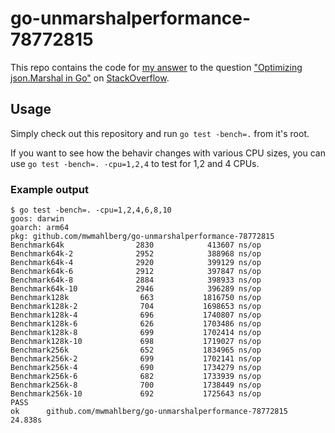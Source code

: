 go-unmarshalperformance-78772815
================================

This repo contains the code for [my answer](https://stackoverflow.com/a/78772977/1296707)
to the question ["Optimizing json.Marshal in Go"](https://stackoverflow.com/questions/78772815/optimizing-json-marshal-in-go) on [StackOverflow](https://stackoverflow.com).

Usage
-----

Simply check out this repository and run `go test -bench=.` from it's root.

If you want to see how the behavir changes with various CPU sizes, you can use `go test -bench=. -cpu=1,2,4` to test for 1,2 and 4 CPUs.

### Example output

    $ go test -bench=. -cpu=1,2,4,6,8,10
    goos: darwin
    goarch: arm64
    pkg: github.com/mwmahlberg/go-unmarshalperformance-78772815
    Benchmark64k                2830            413607 ns/op
    Benchmark64k-2              2952            388968 ns/op
    Benchmark64k-4              2920            399129 ns/op
    Benchmark64k-6              2912            397847 ns/op
    Benchmark64k-8              2884            398933 ns/op
    Benchmark64k-10             2946            396289 ns/op
    Benchmark128k                663           1816750 ns/op
    Benchmark128k-2              704           1698653 ns/op
    Benchmark128k-4              696           1740807 ns/op
    Benchmark128k-6              626           1703486 ns/op
    Benchmark128k-8              699           1702414 ns/op
    Benchmark128k-10             698           1719027 ns/op
    Benchmark256k                652           1834965 ns/op
    Benchmark256k-2              699           1702141 ns/op
    Benchmark256k-4              690           1734279 ns/op
    Benchmark256k-6              682           1733939 ns/op
    Benchmark256k-8              700           1738449 ns/op
    Benchmark256k-10             692           1725643 ns/op
    PASS
    ok      github.com/mwmahlberg/go-unmarshalperformance-78772815  24.838s